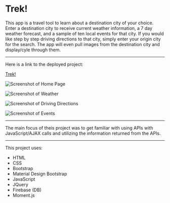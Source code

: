 # Trek!

This app is a travel tool to learn about a destination city of your choice. Enter a destination city to receive current weather information, a 7 day weather forecast, and a sample of ten local events for that city. If you would like step by step driving directions to that city, simply enter your origin city for the search. The app will even pull images from the destination city and display/cyle through them.

---

Here is a link to the deployed project: 

[Trek!](https://benjamintownsend02.github.io/TrekProject/)

![Screenshot of Home Page](https://user-images.githubusercontent.com/58674283/88345636-3cf88900-ccfb-11ea-9a0f-a8c06f73fb15.png?raw=true "Home Page")

![Screenshot of Weather](https://user-images.githubusercontent.com/58674283/88345639-3f5ae300-ccfb-11ea-843a-e31a40c9e4eb.png?raw=true "7 day weather forecast")

![Screenshot of Driving Directions](https://user-images.githubusercontent.com/58674283/88345633-3a962f00-ccfb-11ea-86b2-02f934d92a6b.png?raw=true "Driving directions")

![Screenshot of Events](https://user-images.githubusercontent.com/58674283/88345641-3ff37980-ccfb-11ea-967b-56dc43815eb6.png?raw=true "Events")

---

The main focus of theis project was to get familiar with using APIs with JavaScript/AJAX calls and utilizing the information returned from the APIs.

---

This project uses:
- HTML
- CSS
- Bootstrap
- Material Design Bootstrap
- JavaScript
- JQuery
- Firebase (DB)
- Moment.js



